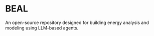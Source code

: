 # BEAL
An open-source repository designed for building energy analysis and modeling using LLM-based agents. 
